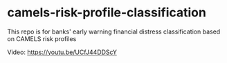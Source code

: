 # camels-risk-profile-classification
This repo is for banks' early warning financial distress classification based on CAMELS risk profiles




Video: https://youtu.be/UCfJ44DDScY
